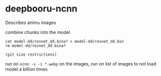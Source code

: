 # deepbooru-ncnn

Describes animu images

combine chunks into the model

	cat model-dd/resnet_dd.bina? > model-dd/resnet_dd.bin
	rm model-dd/resnet_dd.bina?

	(git size restrictions)

run ``dd-ncnn -s -i *.webp`` on the images, run on list of images to not load model a billion times
